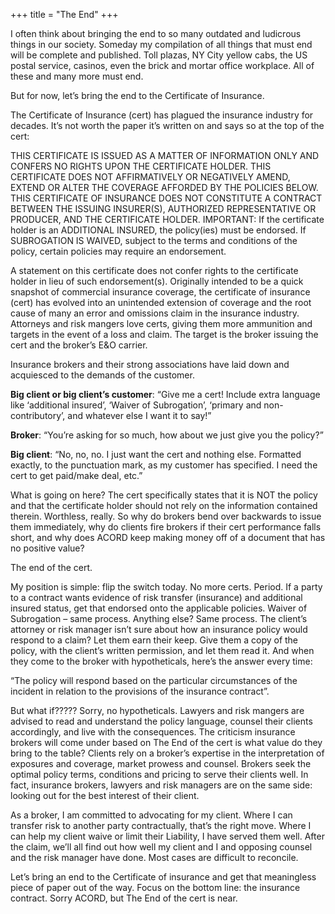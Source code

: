 +++
title = "The End"
+++

I often think about bringing the end to so many outdated and ludicrous things in our society. Someday my compilation of all things that must end will be complete and published. Toll plazas, NY City yellow cabs, the US postal service, casinos, even the brick and mortar office workplace. All of these and many more must end.

But for now, let’s bring the end to the Certificate of Insurance.

The Certificate of Insurance (cert) has plagued the insurance industry for decades. It’s not worth the paper it’s written on and says so at the top of the cert:

THIS CERTIFICATE IS ISSUED AS A MATTER OF INFORMATION ONLY AND CONFERS NO RIGHTS UPON THE CERTIFICATE HOLDER. THIS CERTIFICATE DOES NOT AFFIRMATIVELY OR NEGATIVELY AMEND, EXTEND OR ALTER THE COVERAGE AFFORDED BY THE POLICIES BELOW. THIS CERTIFICATE OF INSURANCE DOES NOT CONSTITUTE A CONTRACT BETWEEN THE ISSUING INSURER(S), AUTHORIZED REPRESENTATIVE OR PRODUCER, AND THE CERTIFICATE HOLDER. IMPORTANT: If the certificate holder is an ADDITIONAL INSURED, the policy(ies) must be endorsed. If SUBROGATION IS WAIVED, subject to the terms and conditions of the policy, certain policies may require an endorsement.

A statement on this certificate does not confer rights to the certificate holder in lieu of such endorsement(s). Originally intended to be a quick snapshot of commercial insurance coverage, the certificate of insurance (cert) has evolved into an unintended extension of coverage and the root cause of many an error and omissions claim in the insurance industry. Attorneys and risk mangers love certs, giving them more ammunition and targets in the event of a loss and claim. The target is the broker issuing the cert and the broker’s E&O carrier.

Insurance brokers and their strong associations have laid down and acquiesced to the demands of the customer.

__Big client or big client’s customer__: “Give me a cert! Include extra language like ‘additional insured’, ‘Waiver of Subrogation’, ‘primary and non-contributory’, and whatever else I want it to say!”

__Broker__: “You’re asking for so much, how about we just give you the policy?”

__Big client__: “No, no, no. I just want the cert and nothing else. Formatted exactly, to the punctuation mark, as my customer has specified. I need the cert to get paid/make deal, etc.”

What is going on here? The cert specifically states that it is NOT the policy and that the certificate holder should not rely on the information contained therein. Worthless, really. So why do brokers bend over backwards to issue them immediately, why do clients fire brokers if their cert performance falls short, and why does ACORD keep making money off of a document that has no positive value?

The end of the cert.

My position is simple: flip the switch today. No more certs. Period. If a party to a contract wants evidence of risk transfer (insurance) and additional insured status, get that endorsed onto the applicable policies. Waiver of Subrogation – same process. Anything else? Same process. The client’s attorney or risk manager isn’t sure about how an insurance policy would respond to a claim? Let them earn their keep. Give them a copy of the policy, with the client’s written permission, and let them read it. And when they come to the broker with hypotheticals, here’s the answer every time:

“The policy will respond based on the particular circumstances of the incident in relation to the provisions of the insurance contract”.

But what if????? Sorry, no hypotheticals. Lawyers and risk mangers are advised to read and understand the policy language, counsel their clients accordingly, and live with the consequences. The criticism insurance brokers will come under based on The End of the cert is what value do they bring to the table? Clients rely on a broker’s expertise in the interpretation of exposures and coverage, market prowess and counsel. Brokers seek the optimal policy terms, conditions and pricing to serve their clients well. In fact, insurance brokers, lawyers and risk managers are on the same side: looking out for the best interest of their client.

As a broker, I am committed to advocating for my client. Where I can transfer risk to another party contractually, that’s the right move. Where I can help my client waive or limit their Liability, I have served them well. After the claim, we’ll all find out how well my client and I and opposing counsel and the risk manager have done. Most cases are difficult to reconcile.

Let’s bring an end to the Certificate of insurance and get that meaningless piece of paper out of the way. Focus on the bottom line: the insurance contract. Sorry ACORD, but The End of the cert is near.
